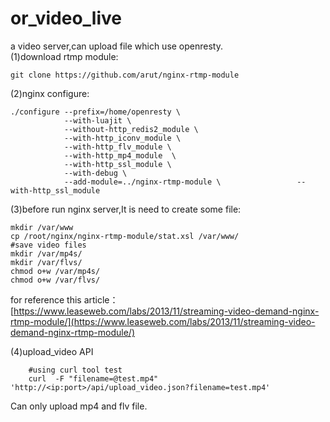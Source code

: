 # or_video_live
a video server,can upload file which use openresty.<br>
(1)download rtmp module:
```shell
git clone https://github.com/arut/nginx-rtmp-module
```
(2)nginx configure:
```shell
./configure --prefix=/home/openresty \
            --with-luajit \
            --without-http_redis2_module \
            --with-http_iconv_module \
            --with-http_flv_module \
            --with-http_mp4_module  \
            --with-http_ssl_module \
            --with-debug \
            --add-module=../nginx-rtmp-module \                 --with-http_ssl_module
```
(3)before run nginx server,It is need to create some file:
```shell
mkdir /var/www
cp /root/nginx/nginx-rtmp-module/stat.xsl /var/www/
#save video files
mkdir /var/mp4s/
mkdir /var/flvs/
chmod o+w /var/mp4s/
chmod o+w /var/flvs/
```

for reference this article：[https://www.leaseweb.com/labs/2013/11/streaming-video-demand-nginx-rtmp-module/](https://www.leaseweb.com/labs/2013/11/streaming-video-demand-nginx-rtmp-module/)

(4)upload_video API<br>
```shell
    #using curl tool test
    curl  -F "filename=@test.mp4" 'http://<ip:port>/api/upload_video.json?filename=test.mp4'
```
Can only upload mp4 and flv file.